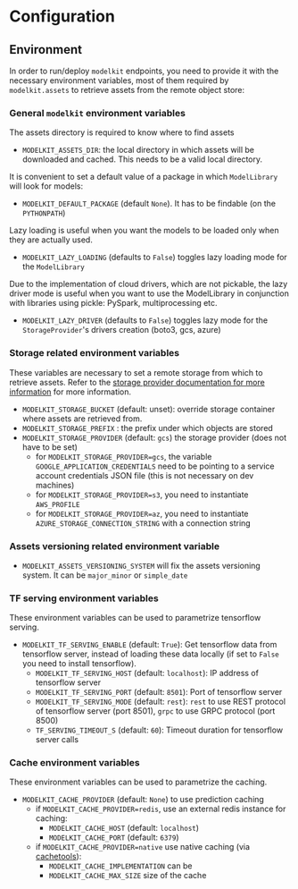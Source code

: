 # Configuration

## Environment

In order to run/deploy `modelkit` endpoints, you need to provide it with the necessary environment variables, most of them required by `modelkit.assets` to retrieve assets from the remote object store:

### General `modelkit` environment variables

The assets directory is required to know where to find assets

- `MODELKIT_ASSETS_DIR`: the local directory in which assets will be
  downloaded and cached. This needs to be a valid local directory.

It is convenient to set a default value of a package in which `ModelLibrary` will look for models:

- `MODELKIT_DEFAULT_PACKAGE` (default `None`). It has to be findable (on the `PYTHONPATH`)

Lazy loading is useful when you want the models to be loaded only when they are actually used.

- `MODELKIT_LAZY_LOADING` (defaults to `False`) toggles lazy loading mode for the `ModelLibrary`

Due to the implementation of cloud drivers, which are not pickable, the lazy driver mode is useful when you want 
to use the ModelLibrary in conjunction with libraries using pickle: PySpark, multiprocessing etc.

- `MODELKIT_LAZY_DRIVER` (defaults to `False`) toggles lazy mode for the `StorageProvider`'s drivers creation (boto3, gcs, azure)

### Storage related environment variables

These variables are necessary to set a remote storage from which to retrieve assets. Refer to the [storage provider documentation for more information](assets/storage_provider.md) for more information.

- `MODELKIT_STORAGE_BUCKET` (default: unset): override storage container
  where assets are retrieved from.
- `MODELKIT_STORAGE_PREFIX` : the prefix under which objects are stored
- `MODELKIT_STORAGE_PROVIDER` (default: `gcs`) the storage provider (does not have to be set)
    - for `MODELKIT_STORAGE_PROVIDER=gcs`, the variable `GOOGLE_APPLICATION_CREDENTIALS` need to be
      pointing to a service account credentials JSON file (this is not necessary on dev
      machines)
    - for `MODELKIT_STORAGE_PROVIDER=s3`, you need to instantiate `AWS_PROFILE`
    - for `MODELKIT_STORAGE_PROVIDER=az`, you need to instantiate `AZURE_STORAGE_CONNECTION_STRING` with a connection string

### Assets versioning related environment variable

 - `MODELKIT_ASSETS_VERSIONING_SYSTEM` will fix the assets versioning system. It can be `major_minor` or `simple_date`

### TF serving environment variables

These environment variables can be used to parametrize tensorflow serving.

- `MODELKIT_TF_SERVING_ENABLE` (default: `True`): Get tensorflow data from tensorflow server, instead of loading these data locally (if set to `False` you need to install tensorflow).
    - `MODELKIT_TF_SERVING_HOST` (default: `localhost`): IP address of tensorflow server
    - `MODELKIT_TF_SERVING_PORT` (default: `8501`): Port of tensorflow server
    - `MODELKIT_TF_SERVING_MODE` (default: `rest`): `rest` to use REST protocol of tensorflow server (port 8501), `grpc` to use GRPC protocol (port 8500)
    - `TF_SERVING_TIMEOUT_S` (default: `60`): Timeout duration for tensorflow server calls

### Cache environment variables

These environment variables can be used to parametrize the caching.

- `MODELKIT_CACHE_PROVIDER` (default: `None`) to use prediction caching
  - if `MODELKIT_CACHE_PROVIDER=redis`, use an external redis instance for caching:
    - `MODELKIT_CACHE_HOST` (default: `localhost`)
    - `MODELKIT_CACHE_PORT` (default: `6379`)
  - if `MODELKIT_CACHE_PROVIDER=native` use native caching (via [cachetools](https://cachetools.readthedocs.io/en/stable/)):
    - `MODELKIT_CACHE_IMPLEMENTATION` can be 
    - `MODELKIT_CACHE_MAX_SIZE` size of the cache
